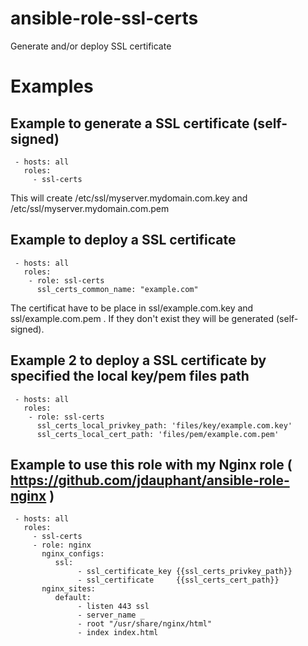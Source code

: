 ansible-role-ssl-certs
======================

Generate and/or deploy SSL certificate

# Examples
## Example to generate a SSL certificate (self-signed)
```
 - hosts: all
   roles: 
     - ssl-certs
```
This will create /etc/ssl/myserver.mydomain.com.key and /etc/ssl/myserver.mydomain.com.pem


## Example to deploy a SSL certificate
```
 - hosts: all
   roles: 
    - role: ssl-certs
      ssl_certs_common_name: "example.com"
```
The certificat have to be place in ssl/example.com.key and ssl/example.com.pem .
If they don't exist they will be generated (self-signed).


## Example 2 to deploy a SSL certificate by specified the local key/pem files path
```
 - hosts: all
   roles: 
    - role: ssl-certs
      ssl_certs_local_privkey_path: 'files/key/example.com.key'
      ssl_certs_local_cert_path: 'files/pem/example.com.pem'
```

## Example to use this role with my Nginx role ( https://github.com/jdauphant/ansible-role-nginx )
```
 - hosts: all
   roles: 
     - ssl-certs
     - role: nginx
       nginx_configs: 
          ssl:
               - ssl_certificate_key {{ssl_certs_privkey_path}}
               - ssl_certificate     {{ssl_certs_cert_path}}
       nginx_sites:
          default:
               - listen 443 ssl
               - server_name _
               - root "/usr/share/nginx/html"
               - index index.html
```

